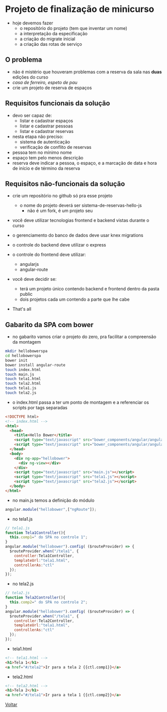 # Projeto de finalização de minicurso

- hoje devemos fazer
  - o repositório do projeto (tem que inventar um nome)
  - a interpretação da especificação
  - a criação do migrate inicial
  - a criação das rotas de serviço

## O problema

- não é mistério que houveram problemas com a reserva da sala nas **duas** edições do curso
- *casa de ferreiro, espeto de pau*
- crie um projeto de reserva de espaços

## Requisitos funcionais da solução

- devo ser capaz de:
  - listar e cadastrar espaços
  - listar e cadastrar pessoas
  - listar e cadastrar reservas
- nesta etapa não preciso:
  - sistema de autenticação
  - verificação de conflito de reservas
- pessoa tem no mínimo nome
- espaço tem pelo menos descrição
- reserva deve indicar a pessoa, o espaço, e a marcação de data e hora de início e de término da reserva

## Requisitos não-funcionais da solução

- crie um repositório no github só pra esse projeto
  - o nome do projeto deverá ser sistema-de-reservas-hello-js
    - não é um fork, é um projeto seu
- você deve utilizar tecnologias frontend e backend vistas durante o curso
- o gerenciamento do banco de dados deve usar knex migrations
- o controle do backend deve utilizar o express
- o controle do frontend deve utilizar:
  - angularjs
  - angular-route
- você deve decidir se:
  - terá um projeto único contendo backend e frontend dentro da pasta public
  - dois projetos cada um contendo a parte que lhe cabe

- That's all

## Gabarito da SPA com bower

- no gabarito vamos criar o projeto do zero, pra facilitar a compreensão da montagem

```bash
mkdir hellobowerspa
cd hellobowerspa
bower init
bower install angular-route
touch index.html
touch main.js
touch tela1.html
touch tela2.html
touch tela1.js
touch tela2.js
```

- o index.html passa a ter um ponto de montagem e a referenciar os scripts por tags separadas

```html
<!DOCTYPE html>
<!-- index.html -->
<html>
  <head>
    <title>Hello Bower</title>
    <script type="text/javascript" src="bower_components/angular/angular.js"></script>
    <script type="text/javascript" src="bower_components/angular/angular-route.js"></script>
  </head>
  <body>
    <div ng-app="hellobower">
      <div ng-view></div>
    </div>
    <script type="text/javascript" src="main.js"></script>
    <script type="text/javascript" src="tela1.js"></script>
    <script type="text/javascript" src="tela2.js"></script>
  </body>
</html>
```

- no main.js temos a definição do módulo

```javascript
angular.module("hellobower",["ngRoute"]);
```

- no tela1.js

```javascript
// tela1.js
function Tela1Controller(){
  this.comp1=" do SPA no controle 1";
}
angular.module("hellobower").config( ($routeProvider) => {
  $routeProvider.when("/tela1", {
    controller:Tela1Controller,
    templateUrl:"tela1.html",
    controllerAs:"ctl"
  });
});
```

- no tela2.js

```javascript
// tela2.js
function Tela2Controller(){
  this.comp2=" do SPA no controle 2";
}
angular.module("hellobower").config( ($routeProvider) => {
  $routeProvider.when("/tela1", {
    controller:Tela2Controller,
    templateUrl:"tela1.html",
    controllerAs:"ctl"
  });
});
```

- tela1.html

```html
<!-- tela1.html -->
<h1>Tela 1</h1>
<a href="#/tela2">Ir para a tela 2 {{ctl.comp1}}</a>
```

- tela2.html

```html
<!-- tela2.html -->
<h1>Tela 2</h1>
<a href="#/tela1">Ir para a tela 1 {{ctl.comp2}}</a>
```

[Voltar](../README.md)
